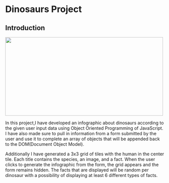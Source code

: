 # Dinosaurs Project

## Introduction

<img src="https://user-images.githubusercontent.com/86887626/135083346-0ccd6749-26bf-4cba-98d5-f9c77295b207.jpg" width="500" height="250">

In this project,I have developed an infographic about dinosaurs according to the given user input data using Object Oriented Programming of JavaScript. I have also made sure to pull in information from a form submitted by the user and use it to complete an array of objects that will be appended back to the DOM(Document Object Model).

Additionally I have generated a 3x3 grid of tiles with the human in the center tile. Each title contains the species, an image, and a fact. When the user clicks to generate the infographic from the form, the grid appears and the form remains hidden. The facts that are displayed will be random per dinosaur with a possibility of displaying at least 6 different types of facts.
